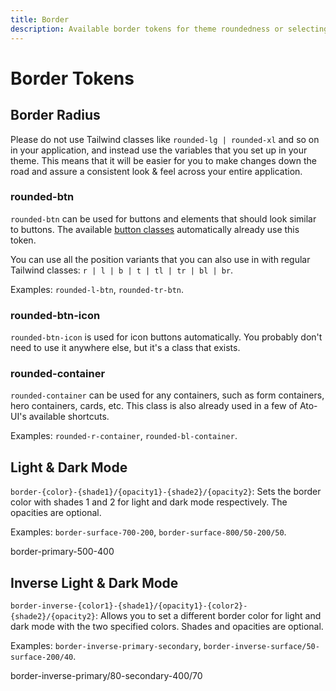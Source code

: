 ```yaml
---
title: Border
description: Available border tokens for theme roundedness or selecting border colors for light and dark modes.
---
```


# Border Tokens

## Border Radius

Please do not use Tailwind classes like `rounded-lg | rounded-xl` and so on in your application, and instead use the variables that you set up in your theme. This means that it will be easier for you to make changes down the road and assure a consistent look & feel across your entire application.

### rounded-btn

`rounded-btn` can be used for buttons and elements that should look similar to buttons. The available [button classes](/docs/unocss/buttons) automatically already use this token.

You can use all the position variants that you can also use in with regular Tailwind classes: `r | l | b | t | tl | tr | bl | br`.

Examples: `rounded-l-btn`, `rounded-tr-btn`.

### rounded-btn-icon

`rounded-btn-icon` is used for icon buttons automatically. You probably don't need to use it anywhere else, but it's a class that exists.

### rounded-container

`rounded-container` can be used for any containers, such as form containers, hero containers, cards, etc. This class is also already used in a few of Ato-UI's available shortcuts.

Examples: `rounded-r-container`, `rounded-bl-container`.

## Light & Dark Mode

`border-{color}-{shade1}/{opacity1}-{shade2}/{opacity2}`: Sets the border color with shades 1 and 2 for light and dark mode respectively. The opacities are optional.

Examples: `border-surface-700-200`, `border-surface-800/50-200/50`.

<div class="flex justify-center items-center h-30 border-1 border-primary-500-400 rounded-container mt-4">
    <div class="font-bold text-surface-900-50">border-primary-500-400</div>
</div>

## Inverse Light & Dark Mode

`border-inverse-{color1}-{shade1}/{opacity1}-{color2}-{shade2}/{opacity2}`: Allows you to set a different border color for light and dark mode with the two specified colors. Shades and opacities are optional.

Examples: `border-inverse-primary-secondary`, `border-inverse-surface/50-surface-200/40`.

<div class="flex justify-center items-center h-30 border-1 border-inverse-primary/80-secondary-400/70 rounded-container mt-4">
    <div class="font-bold text-surface-900-50">border-inverse-primary/80-secondary-400/70</div>
</div>